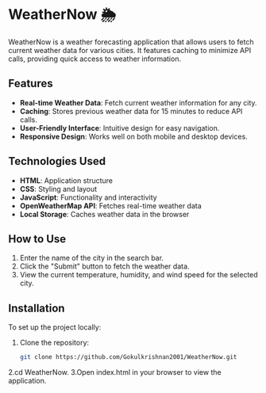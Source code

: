 # WeatherNow 🌦️

WeatherNow is a weather forecasting application that allows users to fetch current weather data for various cities. It features caching to minimize API calls, providing quick access to weather information.

## Features
- **Real-time Weather Data**: Fetch current weather information for any city.
- **Caching**: Stores previous weather data for 15 minutes to reduce API calls.
- **User-Friendly Interface**: Intuitive design for easy navigation.
- **Responsive Design**: Works well on both mobile and desktop devices.

## Technologies Used
- **HTML**: Application structure
- **CSS**: Styling and layout
- **JavaScript**: Functionality and interactivity
- **OpenWeatherMap API**: Fetches real-time weather data
- **Local Storage**: Caches weather data in the browser

## How to Use
1. Enter the name of the city in the search bar.
2. Click the "Submit" button to fetch the weather data.
3. View the current temperature, humidity, and wind speed for the selected city.

## Installation
To set up the project locally:
1. Clone the repository:
   ```bash
   git clone https://github.com/Gokulkrishnan2001/WeatherNow.git
2.cd WeatherNow.
3.Open index.html in your browser to view the application.
